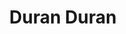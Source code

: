 ---
title: "Duran Duran"
summary: "UK pop, new wave, and synth pop group founded in Birmingham, England in 1978. They have sold over 100 million records."
image: "duran-duran.jpg"
apple_music_artist_url: "https://music.apple.com/gb/artist/duran-duran/487384"
---